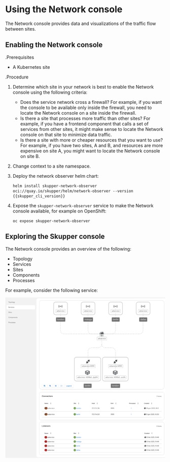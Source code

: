 # Using the Network console

The Network console provides data and visualizations of the traffic flow between sites.

## Enabling the Network console

.Prerequisites

* A Kubernetes site


.Procedure

1. Determine which site in your network is best to enable the Network console using the following criteria:

   * Does the service network cross a firewall? For example, if you want the console to be available only inside the firewall, you need to locate the Network console on a site inside the firewall.
   * Is there a site that processes more traffic than other sites? For example, if you have a frontend component that calls a set of services from other sites, it might make sense to locate the Network console on that site to minimize data traffic.
   * Is there a site with more or cheaper resources that you want to use? For example, if you have two sites, A and B, and resources are more expensive on site A, you might want to locate the Network console on site B.

2. Change context to a site namespace.

3. Deploy the network observer helm chart:
   ```
   helm install skupper-network-observer oci://quay.io/skupper/helm/network-observer --version {{skupper_cli_version}}
   ```
4. Expose the `skupper-network-observer` service to make the Network console available, for example on OpenShift:

   ```
   oc expose skupper-network-observer
   ```
## Exploring the Skupper console

The Network console provides an overview of the following:

* Topology
* Services
* Sites
* Components
* Processes

For example, consider the following service:

![services](../images/console.png)

